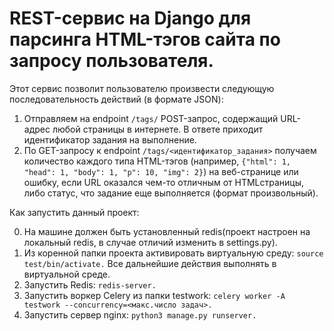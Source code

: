 # REST-сервис на Django для парсинга HTML-тэгов сайта по запросу пользователя.
Этот сервис позволит пользователю произвести следующую последовательность действий (в формате JSON):
1. Отправляем на endpoint `/tags/` POST-запрос, содержащий URL-адрес любой страницы
в интернете. В ответе приходит идентификатор задания на выполнение.
2. По GET-запросу к endpoint `/tags/<идентификатор_задания>` получаем количество
каждого типа HTML-тэгов (например, `{"html": 1, "head": 1, "body": 1, "p": 10,
"img": 2}`) на веб-странице или ошибку, если URL оказался чем-то отличным от HTMLстраницы, либо статус, что задание еще выполняется (формат произвольный).




Как запустить данный проект:

0. На машине должен быть установленный redis(проект настроен на локальный redis, в случае отличий изменить в settings.py).
1. Из коренной папки проекта активировать виртуальную среду: `source test/bin/activate.`
Все дальнейшие действия выполнять в виртуальной среде.
2. Запустить Redis: `redis-server.` 
3. Запустить воркер Celery из папки testwork: `celery worker -A testwork --concurrency=<макс.число задач>.`
4. Запустить сервер nginx: `python3 manage.py runserver.`
